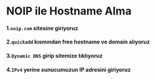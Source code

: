 # NOIP ile Hostname Alma

#### 1.```noip.com``` sitesine giriyoruz
#### 2.```quickadd``` kısmından free hostname ve domain alıyoruz
#### 3.```Dynamic DNS``` girip sitemize tıklıyoruz
#### 4.```IPv4``` yerine sunucumuzun IP adresini giriyoruz
